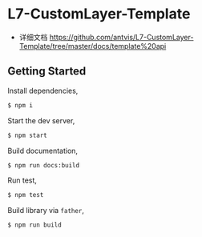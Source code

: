 # L7-CustomLayer-Template

- 详细文档 https://github.com/antvis/L7-CustomLayer-Template/tree/master/docs/template%20api

## Getting Started

Install dependencies,

```bash
$ npm i
```

Start the dev server,

```bash
$ npm start
```

Build documentation,

```bash
$ npm run docs:build
```

Run test,

```bash
$ npm test
```

Build library via `father`,

```bash
$ npm run build
```
